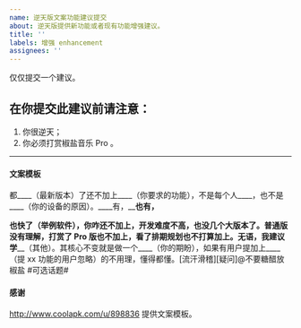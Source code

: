 ```yaml
---
name: 逆天版文案功能建议提交
about: 逆天版提供新功能或者现有功能增强建议。
title: ''
labels: 增强 enhancement
assignees: ''
---
```


仅仅提交一个建议。

在你提交此建议前请注意：
-------------------------

1. 你很逆天；
2. 你必须打赏椒盐音乐 Pro 。

-------------------------

#### 文案模板

都____（最新版本）了还不加上____（你要求的功能），不是每个人____，也不是____（你的设备的原因）。____有，____也有，__

__也快了（举例软件），你咋还不加上，开发难度不高，也没几个大版本了。普通版没有理解，打赏了 Pro 版也不加上，看了排期规划也不打算加上。无语，我建议学____（其他）。其核心不变就是做一个____（你的期盼），如果有用户提加上____（提 xx 功能的用户忽略）的不用理，懂得都懂。[流汗滑稽][疑问]@不要糖醋放椒盐 #可选话题#

#### 感谢

http://www.coolapk.com/u/898836 提供文案模板。